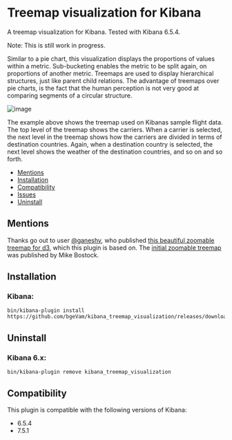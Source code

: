 # Treemap visualization for Kibana

A treemap visualization for Kibana. Tested with Kibana 6.5.4.

Note: This is still work in progress.

Similar to a pie chart, this visualization displays the proportions of values within a metric. 
Sub-bucketing enables the metric to be split again, on proportions of another metric.
Treemaps are used to display hierarchical structures, just like parent child relations. 
The advantage of treemaps over pie charts, is the fact that the human perception is not very good at comparing segments of a circular structure.

![image](public/images/preview.gif)

The example above shows the treemap used on Kibanas sample flight data. 
The top level of the treemap shows the carriers.
When a carrier is selected, the next level in the treemap shows how the carriers are divided in terms of destination countries.
Again, when a destination country is selected, the next level shows the weather of the destination countries, and so on and so forth.

- [Mentions](#mentions)
- [Installation](#installation)
- [Compatibility](#compatibility)
- [Issues](#issues)
- [Uninstall](#uninstall)
<!--- - [Usage](#usage) --->
<!--- - [Options](#options) ---> 

## Mentions

Thanks go out to user [@ganeshv](https://github.com/ganeshv), who published [this beautiful zoomable treemap for d3](http://bl.ocks.org/ganeshv/6a8e9ada3ab7f2d88022), which this plugin is based on. 
The [initial zoomable treemap](https://bost.ocks.org/mike/treemap/) was published by Mike Bostock.

## Installation

### Kibana:

```
bin/kibana-plugin install https://github.com/bgeVam/kibana_treemap_visualization/releases/download/version/kibana_treemap_visualization.zip
```

## Uninstall

### Kibana 6.x:

```
bin/kibana-plugin remove kibana_treemap_visualization
```


## Compatibility
This plugin is compatible with the following versions of Kibana:

* 6.5.4
* 7.5.1